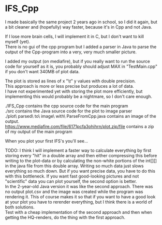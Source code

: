# IFS_Cpp
I made basically the same project 2 years ago in school, so I did it again, but a bit cleaner and (hopefully) way faster, because it's in Cpp and not Java.

If I lose more brain cells, I will implement it in C, but I don't want to kill myself (yet).\
There is no gui of the cpp program but I added a parser in Java to parse the output of the Cpp-program into a very, very much smaller picture.

I added my output (on mediafire), but if you really want to run the source code for yourself as it is, you probably should adjust MAX in "TestMain.cpp" if you don't want 340MB of plot data.

The plot is stored as lines of x "\t" y values with double precision.\
This approach is more or less precise but produces a lot of data.\
I have not experimented yet with storing the plot more efficiently, but implementing this would probably be a nightmare, so I don't care enough.

./IFS_Cpp contains the cpp source code for the main program\
./src contains the Java source code for the plot to image parser\
./plot\ parsed\ to\ image\ with\ ParseFromCpp.java contains an image of the output.\
https://www.mediafire.com/file/6171pcfa3ohihrn/plot.zip/file contains a zip of my output of the main program

When you plot your first IFS's you'll see...

TODO: I think I will implement a faster way to calculate everything by first storing every "hit" in a double array and then either compressing this before writing to the plot-data or by calculating the non-white portions of the int[][] in the java file from this double array. Writing so much data just slows everything so much down. But if you want precise data, you have to do this with this bottleneck. If you want fast good-looking pictures and not "scientific" data you can plot yourself, the second option is better. \
In the 2-year-old Java version it was like the second approach. There was no output plot.csv and the image was created while the program was rendering it. This of course makes it so that if you want to have a good look at your plot you have to rerender everything, but I think there is a world of both solutions. \
Test with a cheap implementation of the second approach and then when getting the HQ-renders, do the thing with the first approach.
